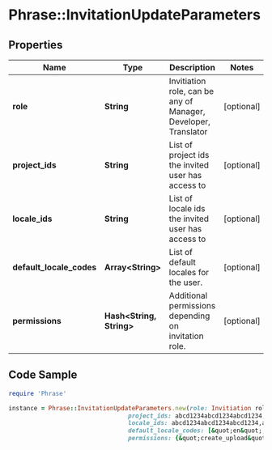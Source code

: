 # Phrase::InvitationUpdateParameters

## Properties

Name | Type | Description | Notes
------------ | ------------- | ------------- | -------------
**role** | **String** | Invitiation role, can be any of Manager, Developer, Translator | [optional] 
**project_ids** | **String** | List of project ids the invited user has access to | [optional] 
**locale_ids** | **String** | List of locale ids the invited user has access to | [optional] 
**default_locale_codes** | **Array&lt;String&gt;** | List of default locales for the user. | [optional] 
**permissions** | **Hash&lt;String, String&gt;** | Additional permissions depending on invitation role. | [optional] 

## Code Sample

```ruby
require 'Phrase'

instance = Phrase::InvitationUpdateParameters.new(role: Invitiation role,
                                 project_ids: abcd1234abcd1234abcd1234,abcd1234abcd1234abcd1235,
                                 locale_ids: abcd1234abcd1234abcd1234,abcd1234abcd1234abcd1235,
                                 default_locale_codes: [&quot;en&quot;,&quot;de&quot;],
                                 permissions: {&quot;create_upload&quot;:true})
```


